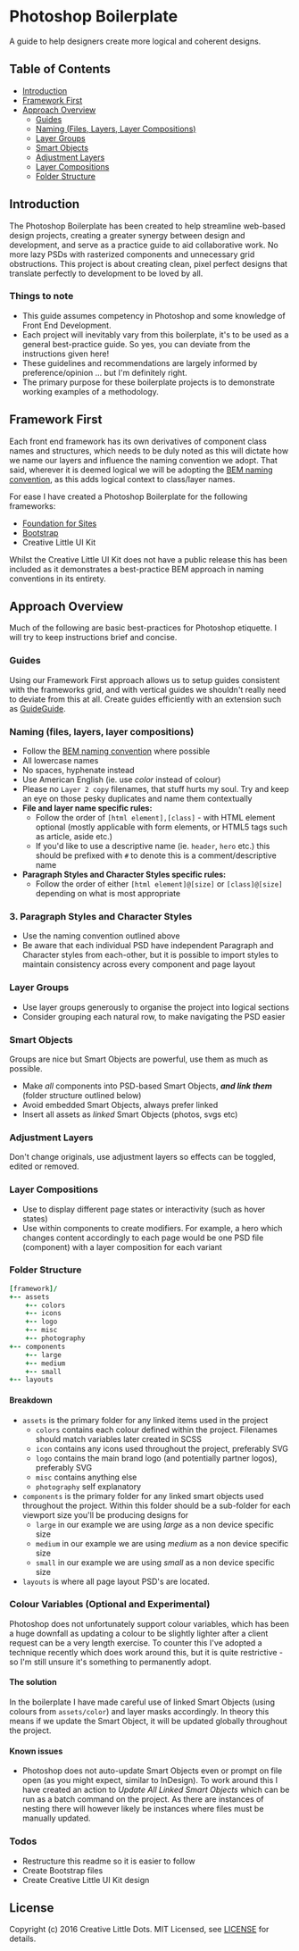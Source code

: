 # Photoshop Boilerplate
A guide to help designers create more logical and coherent designs.
## Table of Contents
- [Introduction](#introduction)
- [Framework First](#framework-first)
- [Approach Overview](#approach-overview)
    - [Guides](#guides)
    - [Naming (Files, Layers, Layer Compositions)](#naming-files-layers-layer-compositions)
    - [Layer Groups](#layer-groups)
    - [Smart Objects](#smart-objects)
    - [Adjustment Layers](#adjustment-layers)
    - [Layer Compositions](#layer-compositions)
    - [Folder Structure](#folder-structure)

## Introduction
The Photoshop Boilerplate has been created to help streamline web-based design projects, creating a greater synergy between design and development, and serve as a practice guide to aid collaborative work. No more lazy PSDs with rasterized components and unnecessary grid obstructions. This project is about creating clean, pixel perfect designs that translate perfectly to development to be loved by all.

### Things to note
* This guide assumes competency in Photoshop and some knowledge of Front End Development.
* Each project will inevitably vary from this boilerplate, it's to be used as a general best-practice guide. So yes, you can deviate from the instructions given here!
* These guidelines and recommendations are largely informed by preference/opinion ... but I'm definitely right.
* The primary purpose for these boilerplate projects is to demonstrate working examples of a methodology.

## Framework First
Each front end framework has its own derivatives of component class names and structures, which needs to be duly noted as this will dictate how we name our layers and influence the naming convention we adopt. That said, wherever it is deemed logical we will be adopting the [BEM naming convention], as this adds logical context to class/layer names. 

For ease I have created a Photoshop Boilerplate for the following frameworks:

* [Foundation for Sites]
* [Bootstrap]
* Creative Little UI Kit

Whilst the Creative Little UI Kit does not have a public release this has been included as it demonstrates a best-practice BEM approach in naming conventions in its entirety.

## Approach Overview
Much of the following are basic best-practices for Photoshop etiquette. I will try to keep instructions brief and concise.

### Guides
Using our Framework First approach allows us to setup guides consistent with the frameworks grid, and with vertical guides we shouldn't really need to deviate from this at all. Create guides efficiently with an extension such as [GuideGuide].

### Naming (files, layers, layer compositions)
* Follow the [BEM naming convention] where possible
* All lowercase names
* No spaces, hyphenate instead
* Use American English (ie. use *color* instead of colour)
* Please no `Layer 2 copy` filenames, that stuff hurts my soul. Try and keep an eye on those pesky duplicates and name them contextually
* **File and layer name specific rules:**
  * Follow the order of `[html element],[class]` - with HTML element optional (mostly applicable with form elements, or HTML5 tags such as article, aside etc.)
  * If you'd like to use a descriptive name (ie. `header`, `hero` etc.) this should be prefixed with `#` to denote this is a comment/descriptive name
* **Paragraph Styles and Character Styles specific rules:**
  * Follow the order of either `[html element]@[size]` or `[class]@[size]` depending on what is most appropriate
  
### 3. Paragraph Styles and Character Styles
* Use the naming convention outlined above
* Be aware that each individual PSD have independent Paragraph and Character styles from each-other, but it is possible to import styles to maintain consistency across every component and page layout

### Layer Groups
* Use layer groups generously to organise the project into logical sections
* Consider grouping each natural row, to make navigating the PSD easier

### Smart Objects
Groups are nice but Smart Objects are powerful, use them as much as possible.
* Make *all* components into PSD-based Smart Objects, ***and link them*** (folder structure outlined below)
* Avoid embedded Smart Objects, always prefer linked
* Insert all assets as *linked* Smart Objects (photos, svgs etc)

### Adjustment Layers
Don't change originals, use adjustment layers so effects can be toggled, edited or removed.

### Layer Compositions
* Use to display different page states or interactivity (such as hover states)
* Use within components to create modifiers. For example, a hero which changes content accordingly to each page would be one PSD file (component) with a layer composition for each variant

### Folder Structure
``` ruby
[framework]/
+-- assets
    +-- colors
    +-- icons
    +-- logo
    +-- misc
    +-- photography
+-- components
    +-- large
    +-- medium
    +-- small
+-- layouts
```
#### Breakdown
* `assets` is the primary folder for any linked items used in the project
  * `colors` contains each colour defined within the project. Filenames should match variables later created in SCSS
  * `icon` contains any icons used throughout the project, preferably SVG
  * `logo` contains the main brand logo (and potentially partner logos), preferably SVG
  * `misc` contains anything else
  * `photography` self explanatory
* `components` is the primary folder for any linked smart objects used throughout the project. Within this folder should be a sub-folder for each viewport size you'll be producing designs for
  * `large` in our example we are using *large* as a non device specific size
  * `medium` in our example we are using *medium* as a non device specific size
  * `small` in our example we are using *small* as a non device specific size
* `layouts` is where all page layout PSD's are located.

### Colour Variables (Optional and Experimental)
Photoshop does not unfortunately support colour variables, which has been a huge downfall as updating a colour to be slightly lighter after a client request can be a very length exercise. To counter this I've adopted a technique recently which does work around this, but it is quite restrictive - so I'm still unsure it's something to permanently adopt.

#### The solution
In the boilerplate I have made careful use of linked Smart Objects (using colours from `assets/color`) and layer masks accordingly. In theory this means if we update the Smart Object, it will be updated globally throughout the project.

#### Known issues
* Photoshop does not auto-update Smart Objects even or prompt on file open (as you might expect, similar to InDesign). To work around this I have created an action to     *Update All Linked Smart Objects* which can be run as a batch command on the project. As there are instances of nesting there will however likely be instances where files must be manually updated.

### Todos

 - Restructure this readme so it is easier to follow
 - Create Bootstrap files
 - Create Creative Little UI Kit design

License
----

Copyright (c) 2016 Creative Little Dots. MIT Licensed, see [LICENSE] for details.

[//]: # 
   [BEM naming convention]: <http://getbem.com/naming/>
   [Foundation for Sites]: <http://foundation.zurb.com/sites.html>
   [Bootstrap]: <http://getbootstrap.com>
   [GuideGuide]: <http://guideguide.me>
   [License]: <https://github.com/creativelittledots/photoshop-boilerplate/blob/master/LICENSE.md>
